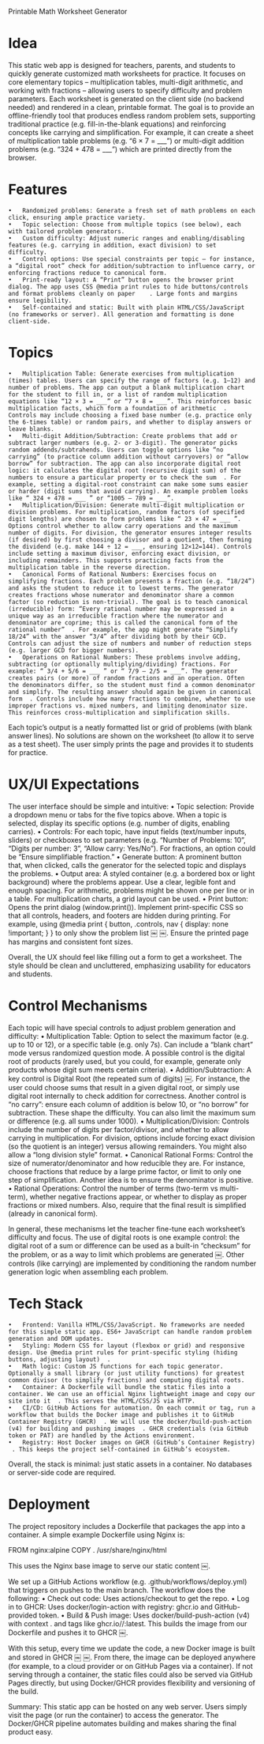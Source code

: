 Printable Math Worksheet Generator

# Idea

This static web app is designed for teachers, parents, and students to quickly generate customized math worksheets for practice. It focuses on core elementary topics – multiplication tables, multi-digit arithmetic, and working with fractions – allowing users to specify difficulty and problem parameters. Each worksheet is generated on the client side (no backend needed) and rendered in a clean, printable format. The goal is to provide an offline-friendly tool that produces endless random problem sets, supporting traditional practice (e.g. fill-in-the-blank equations) and reinforcing concepts like carrying and simplification. For example, it can create a sheet of multiplication table problems (e.g. “6 × 7 = ___”) or multi-digit addition problems (e.g. “324 + 478 = ___”) which are printed directly from the browser.

# Features
	•	Randomized problems: Generate a fresh set of math problems on each click, ensuring ample practice variety.
	•	Topic selection: Choose from multiple topics (see below), each with tailored problem generators.
	•	Custom difficulty: Adjust numeric ranges and enabling/disabling features (e.g. carrying in addition, exact division) to set difficulty.
	•	Control options: Use special constraints per topic – for instance, a “digital root” check for addition/subtraction to influence carry, or enforcing fractions reduce to canonical form.
	•	Print-ready layout: A “Print” button opens the browser print dialog. The app uses CSS @media print rules to hide buttons/controls and format problems cleanly on paper ￼ ￼. Large fonts and margins ensure legibility.
	•	Self-contained and static: Built with plain HTML/CSS/JavaScript (no frameworks or server). All generation and formatting is done client-side.

# Topics
	•	Multiplication Table: Generate exercises from multiplication (times) tables. Users can specify the range of factors (e.g. 1–12) and number of problems. The app can output a blank multiplication chart for the student to fill in, or a list of random multiplication equations like “12 × 3 = ___” or “7 × 8 = ___”. This reinforces basic multiplication facts, which form a foundation of arithmetic ￼. Controls may include choosing a fixed base number (e.g. practice only the 6-times table) or random pairs, and whether to display answers or leave blanks.
	•	Multi-digit Addition/Subtraction: Create problems that add or subtract larger numbers (e.g. 2- or 3-digit). The generator picks random addends/subtrahends. Users can toggle options like “no carrying” (to practice column addition without carryovers) or “allow borrow” for subtraction. The app can also incorporate digital root logic: it calculates the digital root (recursive digit sum) of the numbers to ensure a particular property or to check the sum ￼. For example, setting a digital-root constraint can make some sums easier or harder (digit sums that avoid carrying). An example problem looks like “ 324 + 478 = ___ ” or “1005 – 789 = ___”.
	•	Multiplication/Division: Generate multi-digit multiplication or division problems. For multiplication, random factors (of specified digit lengths) are chosen to form problems like “ 23 × 47 = ___ ”. Options control whether to allow carry operations and the maximum number of digits. For division, the generator ensures integer results (if desired) by first choosing a divisor and a quotient, then forming the dividend (e.g. make 144 ÷ 12 = ___, ensuring 12×12=144). Controls include setting a maximum divisor, enforcing exact division, or including remainders. This supports practicing facts from the multiplication table in the reverse direction.
	•	Canonical Forms of Rational Numbers: Exercises focus on simplifying fractions. Each problem presents a fraction (e.g. “18/24”) and asks the student to reduce it to lowest terms. The generator creates fractions whose numerator and denominator share a common factor (so reduction is non-trivial). The goal is to teach canonical (irreducible) form: “Every rational number may be expressed in a unique way as an irreducible fraction where the numerator and denominator are coprime; this is called the canonical form of the rational number” ￼. For example, the app might generate “Simplify 18/24” with the answer “3/4” after dividing both by their GCD. Controls can adjust the size of numbers and number of reduction steps (e.g. larger GCD for bigger numbers).
	•	Operations on Rational Numbers: These problems involve adding, subtracting (or optionally multiplying/dividing) fractions. For example: “ 3/4 + 5/6 = ___ ” or “ 7/9 – 2/5 = ___”. The generator creates pairs (or more) of random fractions and an operation. Often the denominators differ, so the student must find a common denominator and simplify. The resulting answer should again be given in canonical form ￼. Controls include how many fractions to combine, whether to use improper fractions vs. mixed numbers, and limiting denominator size. This reinforces cross-multiplication and simplification skills.

Each topic’s output is a neatly formatted list or grid of problems (with blank answer lines). No solutions are shown on the worksheet (to allow it to serve as a test sheet). The user simply prints the page and provides it to students for practice.

# UX/UI Expectations

The user interface should be simple and intuitive:
	•	Topic selection: Provide a dropdown menu or tabs for the five topics above. When a topic is selected, display its specific options (e.g. number of digits, enabling carries).
	•	Controls: For each topic, have input fields (text/number inputs, sliders) or checkboxes to set parameters (e.g. “Number of Problems: 10”, “Digits per number: 3”, “Allow carry: Yes/No”). For fractions, an option could be “Ensure simplifiable fraction.”
	•	Generate button: A prominent button that, when clicked, calls the generator for the selected topic and displays the problems.
	•	Output area: A styled container (e.g. a bordered box or light background) where the problems appear. Use a clear, legible font and enough spacing. For arithmetic, problems might be shown one per line or in a table. For multiplication charts, a grid layout can be used.
	•	Print button: Opens the print dialog (window.print()). Implement print-specific CSS so that all controls, headers, and footers are hidden during printing. For example, using @media print { button, .controls, nav { display: none !important; } } to only show the problem list ￼ ￼. Ensure the printed page has margins and consistent font sizes.

Overall, the UX should feel like filling out a form to get a worksheet. The style should be clean and uncluttered, emphasizing usability for educators and students.

# Control Mechanisms

Each topic will have special controls to adjust problem generation and difficulty:
	•	Multiplication Table: Option to select the maximum factor (e.g. up to 10 or 12), or a specific table (e.g. only 7s). Can include a “blank chart” mode versus randomized question mode. A possible control is the digital root of products (rarely used, but you could, for example, generate only products whose digit sum meets certain criteria).
	•	Addition/Subtraction: A key control is Digital Root (the repeated sum of digits) ￼. For instance, the user could choose sums that result in a given digital root, or simply use digital root internally to check addition for correctness. Another control is “no carry”: ensure each column of addition is below 10, or “no borrow” for subtraction. These shape the difficulty. You can also limit the maximum sum or difference (e.g. all sums under 1000).
	•	Multiplication/Division: Controls include the number of digits per factor/divisor, and whether to allow carrying in multiplication. For division, options include forcing exact division (so the quotient is an integer) versus allowing remainders. You might also allow a “long division style” format.
	•	Canonical Rational Forms: Control the size of numerator/denominator and how reducible they are. For instance, choose fractions that reduce by a large prime factor, or limit to only one step of simplification. Another idea is to ensure the denominator is positive.
	•	Rational Operations: Control the number of terms (two-term vs multi-term), whether negative fractions appear, or whether to display as proper fractions or mixed numbers. Also, require that the final result is simplified (already in canonical form).

In general, these mechanisms let the teacher fine-tune each worksheet’s difficulty and focus. The use of digital roots is one example control: the digital root of a sum or difference can be used as a built-in “checksum” for the problem, or as a way to limit which problems are generated ￼. Other controls (like carrying) are implemented by conditioning the random number generation logic when assembling each problem.

# Tech Stack
	•	Frontend: Vanilla HTML/CSS/JavaScript. No frameworks are needed for this simple static app. ES6+ JavaScript can handle random problem generation and DOM updates.
	•	Styling: Modern CSS for layout (flexbox or grid) and responsive design. Use @media print rules for print-specific styling (hiding buttons, adjusting layout) ￼.
	•	Math logic: Custom JS functions for each topic generator. Optionally a small library (or just utility functions) for greatest common divisor (to simplify fractions) and computing digital roots.
	•	Container: A Dockerfile will bundle the static files into a container. We can use an official Nginx lightweight image and copy our site into it ￼. This serves the HTML/CSS/JS via HTTP.
	•	CI/CD: GitHub Actions for automation. On each commit or tag, run a workflow that builds the Docker image and publishes it to GitHub Container Registry (GHCR) ￼. We will use the docker/build-push-action (v4) for building and pushing images ￼. GHCR credentials (via GitHub token or PAT) are handled by the Actions environment.
	•	Registry: Host Docker images on GHCR (GitHub’s Container Registry) ￼. This keeps the project self-contained in GitHub’s ecosystem.

Overall, the stack is minimal: just static assets in a container. No databases or server-side code are required.

# Deployment

The project repository includes a Dockerfile that packages the app into a container. A simple example Dockerfile using Nginx is:

FROM nginx:alpine
COPY . /usr/share/nginx/html

This uses the Nginx base image to serve our static content ￼.

We set up a GitHub Actions workflow (e.g. .github/workflows/deploy.yml) that triggers on pushes to the main branch. The workflow does the following:
	•	Check out code: Uses actions/checkout to get the repo.
	•	Log in to GHCR: Uses docker/login-action with registry: ghcr.io and GitHub-provided token.
	•	Build & Push image: Uses docker/build-push-action (v4) with context . and tags like ghcr.io/<owner>/<repo>:latest. This builds the image from our Dockerfile and pushes it to GHCR ￼.

With this setup, every time we update the code, a new Docker image is built and stored in GHCR ￼ ￼. From there, the image can be deployed anywhere (for example, to a cloud provider or on GitHub Pages via a container). If not serving through a container, the static files could also be served via GitHub Pages directly, but using Docker/GHCR provides flexibility and versioning of the build.

Summary: This static app can be hosted on any web server. Users simply visit the page (or run the container) to access the generator. The Docker/GHCR pipeline automates building and makes sharing the final product easy.
